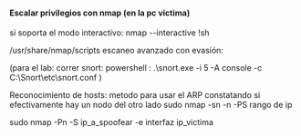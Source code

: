 #### Escalar privilegios con nmap (en la pc victima)
si soporta el modo interactivo:
    nmap --interactive
    !sh

/usr/share/nmap/scripts
escaneo avanzado con evasión:

(para el lab: correr snort: powershell : .\snort.exe -i 5 -A console -c C:\Snort\etc\snort.conf )

Reconocimiento de hosts:
metodo para usar el ARP constatando si efectivamente hay un nodo del otro lado
sudo nmap -sn -n -PS rango de ip

sudo nmap -Pn -S ip_a_spoofear -e interfaz ip_victima
